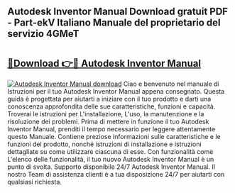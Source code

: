 ## Autodesk Inventor Manual Download gratuit PDF - Part-ekV Italiano Manuale del proprietario del servizio 4GMeT

# <h2><a href="http://dfcupm.blite.top/?on=Autodesk+Inventor+Manual">🔗Download 👉🔴 Autodesk Inventor Manual</a></h2>

[![Autodesk Inventor Manual download](https://i.imgur.com/lujVjoI.png)](http://dfcupm.blite.top/?on=Autodesk+Inventor+Manual)
Ciao e benvenuto nel manuale di Istruzioni per il tuo Autodesk Inventor Manual appena consegnato. Questa guida è progettata per aiutarti a iniziare con il tuo prodotto e darti una conoscenza approfondita delle sue caratteristiche, funzioni e capacità. Troverai le istruzioni per L'installazione, L'uso, la manutenzione e la risoluzione dei problemi. Prima di mettere in funzione il tuo Autodesk Inventor Manual, prenditi il tempo necessario per leggere attentamente questo Manuale. Contiene preziose informazioni sulle caratteristiche e le funzioni del prodotto, nonché istruzioni di installazione e istruzioni dettagliate su come utilizzare ciascuna di esse. Con funzionalità come L'elenco delle funzionalità, il tuo nuovo Autodesk Inventor Manual è un punto di svolta. Supporto disponibile 24/7 Autodesk Inventor Manual. Il nostro Team di assistenza clienti è a tua disposizione 24/7 per aiutarti con qualsiasi richiesta.
